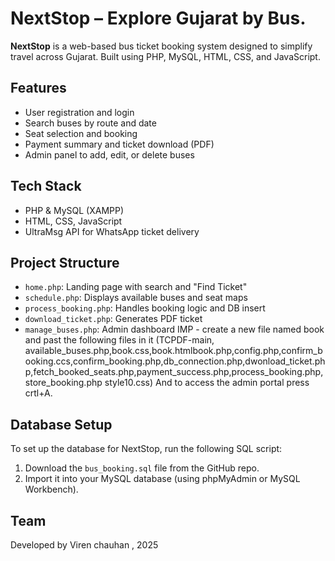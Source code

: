 # NextStop – Explore Gujarat by Bus.

**NextStop** is a web-based bus ticket booking system designed to simplify travel across Gujarat. Built using PHP, MySQL, HTML, CSS, and JavaScript.

## Features

- User registration and login
- Search buses by route and date
- Seat selection and booking
- Payment summary and ticket download (PDF)
- Admin panel to add, edit, or delete buses

## Tech Stack

- PHP & MySQL (XAMPP)
- HTML, CSS, JavaScript
- UltraMsg API for WhatsApp ticket delivery

## Project Structure

- `home.php`: Landing page with search and "Find Ticket"
- `schedule.php`: Displays available buses and seat maps
- `process_booking.php`: Handles booking logic and DB insert
- `download_ticket.php`: Generates PDF ticket
- `manage_buses.php`: Admin dashboard
IMP - create a new file named book and past the following files in it (TCPDF-main, available_buses.php,book.css,book.htmlbook.php,config.php,confirm_booking.ccs,confirm_booking.php,db_connection.php,dwonload_ticket.php,fetch_booked_seats.php,payment_success.php,process_booking.php,store_booking.php style10.css)
And to access the admin portal press crtl+A.
## Database Setup

To set up the database for NextStop, run the following SQL script:

1. Download the `bus_booking.sql` file from the GitHub repo.
2. Import it into your MySQL database (using phpMyAdmin or MySQL Workbench).

## Team

Developed by Viren chauhan , 2025
